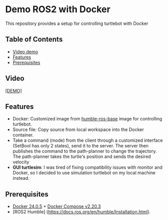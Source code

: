 # Demo ROS2 with Docker

This repository provides a setup for controlling turtlebot with Docker 

## Table of Contents
- [Video demo](#video)
- [Features](#features)
- [Prerequisites](#prerequisites)

## Video
[[DEMO]](https://youtu.be/qM8QbNK3gqI)



## Features

- Docker: Customized image from [humble-ros-base](https://hub.docker.com/layers/library/ros/humble-ros-base-jammy/images/sha256-5b530b78b01b3429d086b49a776dc4f5e6240677122d723b8211e6b46d73c471) image for controlling turtlebot.
- Source file: Copy source from local workspace into the Docker container.
- Take a command (mode) from the client through a customized interface (SetBool has only 2 states), send it to the server. The server then publishes the command to the path-planner to change the trajectory. The path-planner takes the turtle's position and sends the desired velocity
- **GUI turtlesim**: I was tired of fixing compatibility issues with monitor and Docker, so I decided to use simulation turtlebot on my local machine instead.

## Prerequisites
- [Docker 24.0.5](https://www.docker.com/get-started) + [Docker Compose v2.20.3](https://docs.docker.com/compose/install/)
- [ROS2 Humble] (https://docs.ros.org/en/humble/Installation.html).
